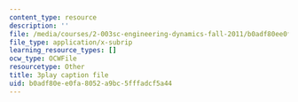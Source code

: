 ```yaml
---
content_type: resource
description: ''
file: /media/courses/2-003sc-engineering-dynamics-fall-2011/b0adf80ee0fa8052a9bc5fffadcf5a44_Ze5nqLIYUMc.srt
file_type: application/x-subrip
learning_resource_types: []
ocw_type: OCWFile
resourcetype: Other
title: 3play caption file
uid: b0adf80e-e0fa-8052-a9bc-5fffadcf5a44
---
```

